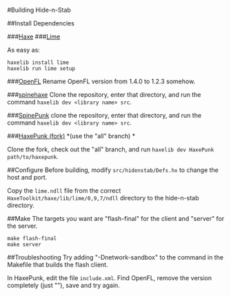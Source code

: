 #Building Hide-n-Stab

##Install Dependencies

###[Haxe](http://haxe.org/download)
###[Lime](http://www.openfl.org/documentation/setup/install-lime/)

As easy as:

	haxelib install lime
	haxelib run lime setup


###[OpenFL](http://www.openfl.org/documentation/setup/install-openfl/)
Rename OpenFL version from 1.4.0 to 1.2.3 somehow.

###[spinehaxe](http://github.com/bendmorris/spinehaxe)
Clone the repository, enter that directory, and run the command `haxelib dev <library name> src`.

###[SpinePunk](http://github.com/bendmorris/SpinePunk)
clone the repository, enter that directory, and run the command `haxelib dev <library name> src`.

###[HaxePunk (fork)](http://github.com/bendmorris/HaxePunk)
*(use the "all" branch) *

Clone the fork, check out the "all" branch, and run `haxelib dev HaxePunk path/to/haxepunk`.

##Configure
Before building, modify `src/hidenstab/Defs.hx` to change the host and port.

Copy the `lime.ndll` file from the correct `HaxeToolkit/haxe/lib/lime/0,9,7/ndll` directory to the hide-n-stab directory.

##Make
The targets you want are "flash-final" for the client and "server" for the server.

	make flash-final
	make server

##Troubleshooting
Try adding "-Dnetwork-sandbox" to the command in the Makefile that builds the flash client.

In HaxePunk, edit the file `include.xml`. Find OpenFL, remove the version completely (just "<haxelib name=openfl />"), save and try again.
